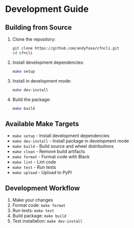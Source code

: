 # Development Guide

## Building from Source

1. Clone the repository:
   ```bash
   git clone https://github.com/andyfase/cfncli.git
   cd cfncli
   ```

2. Install development dependencies:
   ```bash
   make setup
   ```

3. Install in development mode:
   ```bash
   make dev-install
   ```

4. Build the package:
   ```bash
   make build
   ```

## Available Make Targets

- `make setup` - Install development dependencies
- `make dev-install` - Install package in development mode
- `make build` - Build source and wheel distributions
- `make clean` - Remove build artifacts
- `make format` - Format code with Black
- `make lint` - Lint code
- `make test` - Run tests
- `make upload` - Upload to PyPI

## Development Workflow

1. Make your changes
2. Format code: `make format`
3. Run tests: `make test`
4. Build package: `make build`
5. Test installation: `make dev-install`